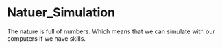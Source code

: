 # Natuer_Simulation

The nature is full of numbers.
Which means that we can simulate with our computers if we have skills.
